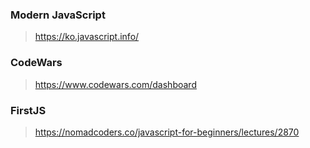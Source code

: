 ### Modern JavaScript
> https://ko.javascript.info/

### CodeWars
> https://www.codewars.com/dashboard


### FirstJS
> https://nomadcoders.co/javascript-for-beginners/lectures/2870
